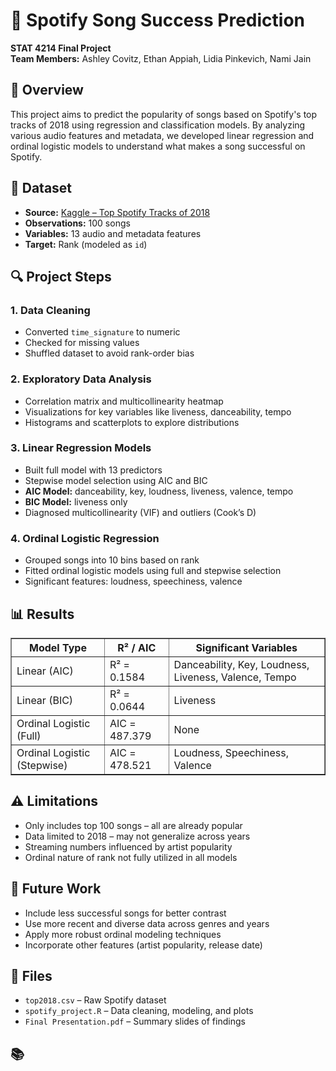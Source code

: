 
  <h1>🎵 Spotify Song Success Prediction</h1>
  <p><strong>STAT 4214 Final Project</strong><br>
  <strong>Team Members:</strong> Ashley Covitz, Ethan Appiah, Lidia Pinkevich, Nami Jain</p>

  <h2>📌 Overview</h2>
  <p>This project aims to predict the popularity of songs based on Spotify's top tracks of 2018 using regression and classification models. 
  By analyzing various audio features and metadata, we developed linear regression and ordinal logistic models to understand what makes a song successful on Spotify.</p>

  <h2>📂 Dataset</h2>
  <ul>
    <li><strong>Source:</strong> <a href="https://www.kaggle.com/datasets/nadintamer/top-spotify-tracks-of-2018?resource=download" target="_blank">Kaggle – Top Spotify Tracks of 2018</a></li>
    <li><strong>Observations:</strong> 100 songs</li>
    <li><strong>Variables:</strong> 13 audio and metadata features</li>
    <li><strong>Target:</strong> Rank (modeled as <code>id</code>)</li>
  </ul>

  <h2>🔍 Project Steps</h2>
  <h3>1. Data Cleaning</h3>
  <ul>
    <li>Converted <code>time_signature</code> to numeric</li>
    <li>Checked for missing values</li>
    <li>Shuffled dataset to avoid rank-order bias</li>
  </ul>

  <h3>2. Exploratory Data Analysis</h3>
  <ul>
    <li>Correlation matrix and multicollinearity heatmap</li>
    <li>Visualizations for key variables like liveness, danceability, tempo</li>
    <li>Histograms and scatterplots to explore distributions</li>
  </ul>

  <h3>3. Linear Regression Models</h3>
  <ul>
    <li>Built full model with 13 predictors</li>
    <li>Stepwise model selection using AIC and BIC</li>
    <li><strong>AIC Model:</strong> danceability, key, loudness, liveness, valence, tempo</li>
    <li><strong>BIC Model:</strong> liveness only</li>
    <li>Diagnosed multicollinearity (VIF) and outliers (Cook’s D)</li>
  </ul>

  <h3>4. Ordinal Logistic Regression</h3>
  <ul>
    <li>Grouped songs into 10 bins based on rank</li>
    <li>Fitted ordinal logistic models using full and stepwise selection</li>
    <li>Significant features: loudness, speechiness, valence</li>
  </ul>

  <h2>📊 Results</h2>
  <table border="1" cellpadding="8">
    <thead>
      <tr>
        <th>Model Type</th>
        <th>R² / AIC</th>
        <th>Significant Variables</th>
      </tr>
    </thead>
    <tbody>
      <tr>
        <td>Linear (AIC)</td>
        <td>R² = 0.1584</td>
        <td>Danceability, Key, Loudness, Liveness, Valence, Tempo</td>
      </tr>
      <tr>
        <td>Linear (BIC)</td>
        <td>R² = 0.0644</td>
        <td>Liveness</td>
      </tr>
      <tr>
        <td>Ordinal Logistic (Full)</td>
        <td>AIC = 487.379</td>
        <td>None</td>
      </tr>
      <tr>
        <td>Ordinal Logistic (Stepwise)</td>
        <td>AIC = 478.521</td>
        <td>Loudness, Speechiness, Valence</td>
      </tr>
    </tbody>
  </table>

  <h2>⚠️ Limitations</h2>
  <ul>
    <li>Only includes top 100 songs – all are already popular</li>
    <li>Data limited to 2018 – may not generalize across years</li>
    <li>Streaming numbers influenced by artist popularity</li>
    <li>Ordinal nature of rank not fully utilized in all models</li>
  </ul>

  <h2>🔮 Future Work</h2>
  <ul>
    <li>Include less successful songs for better contrast</li>
    <li>Use more recent and diverse data across genres and years</li>
    <li>Apply more robust ordinal modeling techniques</li>
    <li>Incorporate other features (artist popularity, release date)</li>
  </ul>

  <h2>📁 Files</h2>
  <ul>
    <li><code>top2018.csv</code> – Raw Spotify dataset</li>
    <li><code>spotify_project.R</code> – Data cleaning, modeling, and plots</li>
    <li><code>Final Presentation.pdf</code> – Summary slides of findings</li>
  </ul>

  <h2>📚
